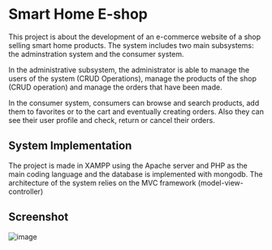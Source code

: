 # Smart Home E-shop

This project is about the development of an e-commerce website of a shop selling smart home products. The system includes two main subsystems: the adminstration system and the consumer system.

In the administrative subsystem, the administrator is able to manage the users of the system (CRUD Operations), manage the products of the shop (CRUD operation) and manage the orders that have been made.

In the consumer system, consumers can browse and search products, add them to favorites or to the cart and eventually creating orders. Also they can see their user profile and check, return or cancel their orders.

## System Implementation

The project is made in XAMPP using the Apache server and PHP as the main coding language and the database is implemented with mongodb. The architecture of the system relies on the MVC framework (model-view-controller)

## Screenshot

![image](https://github.com/PanGian2/SmartHomeE-shop/assets/122677298/b94e4e86-2b76-40a6-8437-0aeff5be802c)
